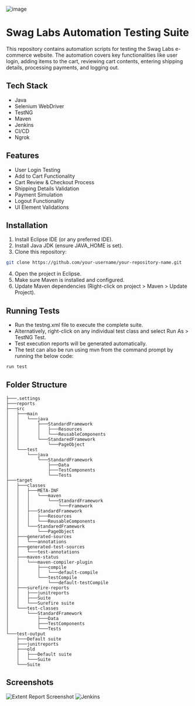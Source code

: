 ![image](https://github.com/user-attachments/assets/d8f5844b-549b-4366-854f-6c7a92f47af5)

# Swag Labs Automation Testing Suite

This repository contains automation scripts for testing the Swag Labs e-commerce website.
The automation covers key functionalities like user login, adding items to the cart, reviewing cart contents, entering shipping details, processing payments, and logging out.


## Tech Stack

-	Java
-	Selenium WebDriver
-	TestNG
-	Maven
-	Jenkins
-	CI/CD
-   Ngrok


## Features

-	User Login Testing
-	Add to Cart Functionality
-	Cart Review & Checkout Process
-	Shipping Details Validation
-	Payment Simulation
-	Logout Functionality
-	UI Element Validations



## Installation

1.	Install Eclipse IDE (or any preferred IDE).
2.	Install Java JDK (ensure JAVA_HOME is set).
3.	Clone this repository:
```bash
git clone https://github.com/your-username/your-repository-name.git
```
4.	Open the project in Eclipse.
5.	Make sure Maven is installed and configured.
6.	Update Maven dependencies (Right-click on project > Maven > Update Project).

    
## Running Tests
-	Run the testng.xml file to execute the complete suite.
-	Alternatively, right-click on any individual test class and select Run As > TestNG Test.
-	Test execution reports will be generated automatically.
-   The test can also be run using mvn from the command prompt by running the below code: 
```bash
run test
```


## Folder Structure
```
├───.settings
├───reports
├───src
│   ├───main
│   │   └───java
│   │       ├───StandardFramework
│   │       │   ├───Resources
│   │       │   └───ReusableComponents
│   │       └───StandaredFramework
│   │           └───PageObject
│   └───test
│       └───java
│           └───StandardFramework
│               ├───Data
│               ├───TestComponents
│               └───Tests
├───target
│   ├───classes
│   │   ├───META-INF
│   │   │   └───maven
│   │   │       └───StandardFramework
│   │   │           └───Framework
│   │   ├───StandardFramework
│   │   │   ├───Resources
│   │   │   └───ReusableComponents
│   │   └───StandaredFramework
│   │       └───PageObject
│   ├───generated-sources
│   │   └───annotations
│   ├───generated-test-sources
│   │   └───test-annotations
│   ├───maven-status
│   │   └───maven-compiler-plugin
│   │       ├───compile
│   │       │   └───default-compile
│   │       └───testCompile
│   │           └───default-testCompile
│   ├───surefire-reports
│   │   ├───junitreports
│   │   ├───Suite
│   │   └───Surefire suite
│   └───test-classes
│       └───StandardFramework
│           ├───Data
│           ├───TestComponents
│           └───Tests
└───test-output
    ├───Default suite
    ├───junitreports
    ├───old
    │   ├───Default suite
    │   └───Suite
    └───Suite
```
## Screenshots

![Extent Report Screenshot](https://github.com/user-attachments/assets/08d34a28-2f7b-4d53-a684-c5a297e12ee6)
![Jenkins](https://github.com/user-attachments/assets/1b2a3c3f-c38f-4c2f-87cd-0f95d1decb00)
